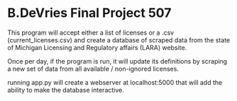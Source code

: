 # B.DeVries Final Project 507

This program will accept either a list of licenses or a .csv (current_licenses.csv) and create a database of scraped data from the state of Michigan Licensing and Regulatory affairs (LARA) website.

Once per day, if the program is run, it will update its definitions by scraping a new set of data from all available / non-ignored licenses.

running app.py will create a webserver at localhost:5000 that will add the ability to make the database interactive.
